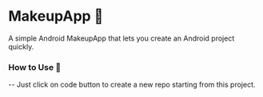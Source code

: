 # **MakeupApp** 🧞‍

A simple Android MakeupApp that lets you create an Android project quickly.


### **How to Use** 👣
--
Just click on code button to create a new repo starting from this project.
